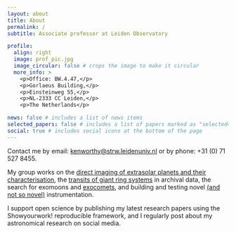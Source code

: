 ```yaml
---
layout: about
title: About
permalink: /
subtitle: Associate professor at Leiden Observatory

profile:
  align: right
  image: prof_pic.jpg
  image_circular: false # crops the image to make it circular
  more_info: >
    <p>Office: BW.4.47,</p>
    <p>Gorlaeus Building,</p>
    <p>Einsteinweg 55,</p>
    <p>NL-2333 CC Leiden,</p>
    <p>The Netherlands</p>

news: false # includes a list of news items
selected_papers: false # includes a list of papers marked as "selected={true}"
social: true # includes social icons at the bottom of the page
---
```

Contact me by email: <kenworthy@strw.leidenuniv.nl> or by phone: +31 (0) 71 527 8455.

My group works on the [direct imaging of extrasolar planets and their characterisation](projects/yses/), the [transits of giant ring systems](projects/j1407b/) in archival data, the search for exomoons and [exocomets](projects/exocomets/), and building and testing novel [(and not so novel)](projects/pinhole/) instrumentation.

I support open science by publishing my latest research papers using the Showyourwork! reproducible framework, and I regularly post about my astronomical research on social media.

